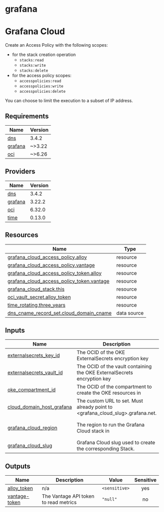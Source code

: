 # grafana

<!-- BEGIN_TF_DOCS -->
# Grafana Cloud

Create an Access Policy with the following scopes:

* for the stack creation operation
  * `stacks:read`
  * `stacks:write`
  * `stacks:delete`
* for the access policy scopes:
  * `accesspolicies:read`
  * `accesspolicies:write`
  * `accesspolicies:delete`

You can choose to limit the execution to a subset of IP address.

## Requirements

| Name | Version |
|------|---------|
| <a name="requirement_dns"></a> [dns](#requirement\_dns) | 3.4.2 |
| <a name="requirement_grafana"></a> [grafana](#requirement\_grafana) | ~>3.22 |
| <a name="requirement_oci"></a> [oci](#requirement\_oci) | ~>6.26 |

## Providers

| Name | Version |
|------|---------|
| <a name="provider_dns"></a> [dns](#provider\_dns) | 3.4.2 |
| <a name="provider_grafana"></a> [grafana](#provider\_grafana) | 3.22.2 |
| <a name="provider_oci"></a> [oci](#provider\_oci) | 6.32.0 |
| <a name="provider_time"></a> [time](#provider\_time) | 0.13.0 |

## Resources

| Name | Type |
|------|------|
| [grafana_cloud_access_policy.alloy](https://registry.terraform.io/providers/grafana/grafana/latest/docs/resources/cloud_access_policy) | resource |
| [grafana_cloud_access_policy.vantage](https://registry.terraform.io/providers/grafana/grafana/latest/docs/resources/cloud_access_policy) | resource |
| [grafana_cloud_access_policy_token.alloy](https://registry.terraform.io/providers/grafana/grafana/latest/docs/resources/cloud_access_policy_token) | resource |
| [grafana_cloud_access_policy_token.vantage](https://registry.terraform.io/providers/grafana/grafana/latest/docs/resources/cloud_access_policy_token) | resource |
| [grafana_cloud_stack.this](https://registry.terraform.io/providers/grafana/grafana/latest/docs/resources/cloud_stack) | resource |
| [oci_vault_secret.alloy_token](https://registry.terraform.io/providers/oracle/oci/latest/docs/resources/vault_secret) | resource |
| [time_rotating.three_years](https://registry.terraform.io/providers/hashicorp/time/latest/docs/resources/rotating) | resource |
| [dns_cname_record_set.cloud_domain_cname](https://registry.terraform.io/providers/hashicorp/dns/3.4.2/docs/data-sources/cname_record_set) | data source |

## Inputs

| Name | Description | Type | Default | Required |
|------|-------------|------|---------|:--------:|
| <a name="input_externalsecrets_key_id"></a> [externalsecrets\_key\_id](#input\_externalsecrets\_key\_id) | The OCID of the OKE ExternalSecrets encryption key | `string` | n/a | yes |
| <a name="input_externalsecrets_vault_id"></a> [externalsecrets\_vault\_id](#input\_externalsecrets\_vault\_id) | The OCID of the vault containing the OKE ExternalSecrets encryption key | `string` | n/a | yes |
| <a name="input_oke_compartment_id"></a> [oke\_compartment\_id](#input\_oke\_compartment\_id) | The OCID of the compartment to create the OKE resources in | `string` | n/a | yes |
| <a name="input_cloud_domain_host_grafana"></a> [cloud\_domain\_host\_grafana](#input\_cloud\_domain\_host\_grafana) | The custom URL to set. Must already point to <grafana\_cloud\_slug>.grafana.net. | `string` | `""` | no |
| <a name="input_grafana_cloud_region"></a> [grafana\_cloud\_region](#input\_grafana\_cloud\_region) | The region to run the Grafana Cloud stack in | `string` | `"prod-eu-west-2"` | no |
| <a name="input_grafana_cloud_slug"></a> [grafana\_cloud\_slug](#input\_grafana\_cloud\_slug) | Grafana Cloud slug used to create the corresponding Stack. | `string` | `null` | no |

## Outputs

| Name | Description | Value | Sensitive |
|------|-------------|-------|:---------:|
| <a name="output_alloy_token"></a> [alloy\_token](#output\_alloy\_token) | n/a | `<sensitive>` | yes |
| <a name="output_vantage-token"></a> [vantage-token](#output\_vantage-token) | The Vantage API token to read metrics | `"null"` | no |
<!-- END_TF_DOCS -->
